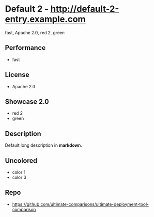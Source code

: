 # Default 2 - http://default-2-entry.example.com
fast, Apache 2.0, red 2, green

## Performance
- fast

## License
- Apache 2.0

## Showcase 2.0
- red 2
- green


## Description
Default long description in __markdown__.

## Uncolored
- color 1
- color 3

## Repo
- https://github.com/ultimate-comparisons/ultimate-deployment-tool-comparison